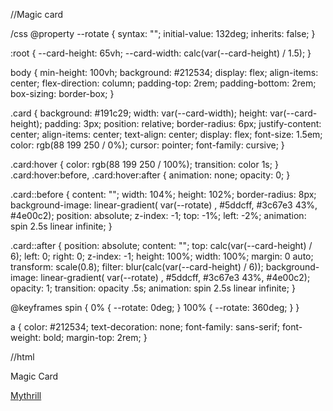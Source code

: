 //Magic card

/css
@property --rotate {
  syntax: "<angle>";
  initial-value: 132deg;
  inherits: false;
}

:root {
  --card-height: 65vh;
  --card-width: calc(var(--card-height) / 1.5);
}


body {
  min-height: 100vh;
  background: #212534;
  display: flex;
  align-items: center;
  flex-direction: column;
  padding-top: 2rem;
  padding-bottom: 2rem;
  box-sizing: border-box;
}


.card {
  background: #191c29;
  width: var(--card-width);
  height: var(--card-height);
  padding: 3px;
  position: relative;
  border-radius: 6px;
  justify-content: center;
  align-items: center;
  text-align: center;
  display: flex;
  font-size: 1.5em;
  color: rgb(88 199 250 / 0%);
  cursor: pointer;
  font-family: cursive;
}

.card:hover {
  color: rgb(88 199 250 / 100%);
  transition: color 1s;
}
.card:hover:before, .card:hover:after {
  animation: none;
  opacity: 0;
}


.card::before {
  content: "";
  width: 104%;
  height: 102%;
  border-radius: 8px;
  background-image: linear-gradient(
    var(--rotate)
    , #5ddcff, #3c67e3 43%, #4e00c2);
    position: absolute;
    z-index: -1;
    top: -1%;
    left: -2%;
    animation: spin 2.5s linear infinite;
}

.card::after {
  position: absolute;
  content: "";
  top: calc(var(--card-height) / 6);
  left: 0;
  right: 0;
  z-index: -1;
  height: 100%;
  width: 100%;
  margin: 0 auto;
  transform: scale(0.8);
  filter: blur(calc(var(--card-height) / 6));
  background-image: linear-gradient(
    var(--rotate)
    , #5ddcff, #3c67e3 43%, #4e00c2);
    opacity: 1;
  transition: opacity .5s;
  animation: spin 2.5s linear infinite;
}

@keyframes spin {
  0% {
    --rotate: 0deg;
  }
  100% {
    --rotate: 360deg;
  }
}

a {
  color: #212534;
  text-decoration: none;
  font-family: sans-serif;
  font-weight: bold;
  margin-top: 2rem;
}

//html
<div class="card">
  Magic Card
</div>

<a href="https://mythrillfiction.com/" target="_blank">Mythrill</a>
